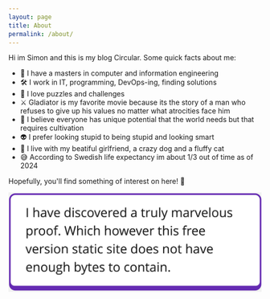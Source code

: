 ```yaml
---
layout: page
title: About
permalink: /about/
---
```


Hi im Simon and this is my blog Circular. Some quick facts about me:

-   📖 I have a masters in computer and information engineering
-   🛠️ I work in IT, programming, DevOps-ing, finding solutions
-   🧩 I love puzzles and challenges
-   ⚔️ Gladiator is my favorite movie because its the story of a man who refuses to give up his values
    no matter what atrocities face him
-   🌱 I believe everyone has unique potential that the world needs but that requires cultivation
-   👽 I prefer looking stupid to being stupid and looking smart
-   🐶 I live with my beatiful girlfriend, a crazy dog and a fluffy cat
-   😅 According to Swedish life expectancy im about 1/3 out of time as of 2024

Hopefully, you'll find something of interest on here! 🙂

![Simons Last Theorem](/assets/simonstheorem.jpg)
